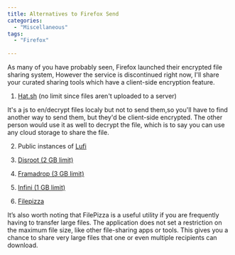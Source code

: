 ```yaml
---
title: Alternatives to Firefox Send
categories:
  - "Miscellaneous"
tags:
  - "Firefox"
  
---
```


As many of you have probably seen, Firefox launched their encrypted file sharing system, However the service is discontinued right now, I'll share your curated sharing tools which have a client-side encryption feature.
<!--more-->

1. [Hat.sh](https://hat.sh/) (no limit since files aren't uploaded to a server) 

It's a js to en/decrypt files localy but not to send them,so you'll have to find another way to send them, but they'd be client-side encrypted. The other person would use it as well to decrypt the file, which is to say you can use any cloud storage to share the file.

2. Public instances of [Lufi](https://github.com/ldidry/lufi)

3. [Disroot (2 GB limit)](https://upload.disroot.org/)

4. [Framadrop (3 GB limit)](https://framadrop.org/lufi/)

5. [Infini (1 GB limit)](https://drop.infini.fr/)

6. [Filepizza](https://file.pizza/)

It’s also worth noting that FilePizza is a useful utility if you are frequently having to transfer large files. The application does not set a restriction on the maximum file size, like other file-sharing apps or tools. This gives you a chance to share very large files that one or even multiple recipients can download.


